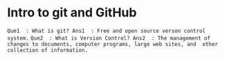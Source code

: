 # Intro to git and GitHub

`
Que1  : What is git?
Ans1  : Free and open source verson control system.
`
`
Que2  : What is Version Control?
Ans2  : The management of changes to documents,
        computer programs, large web sites, and 
        other collection of information.
`
